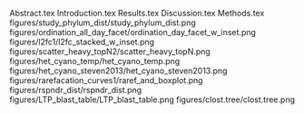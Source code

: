 Abstract.tex
Introduction.tex
Results.tex
Discussion.tex
Methods.tex
figures/study_phylum_dist/study_phylum_dist.png
figures/ordination_all_day_facet/ordination_day_facet_w_inset.png
figures/l2fc1/l2fc_stacked_w_inset.png
figures/scatter_heavy_topN2/scatter_heavy_topN.png
figures/het_cyano_temp/het_cyano_temp.png
figures/het_cyano_steven2013/het_cyano_steven2013.png
figures/rarefacation_curves1/raref_and_boxplot.png
figures/rspndr_dist/rspndr_dist.png
figures/LTP_blast_table/LTP_blast_table.png
figures/clost.tree/clost.tree.png
